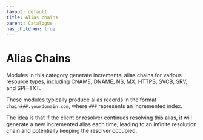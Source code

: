 ```yaml
---
layout: default
title: Alias chains
parent: Catalogue
has_children: true
---
```


# Alias Chains

Modules in this category generate incremental alias chains for various resource types, including CNAME, DNAME, NS, MX, HTTPS, SVCB, SRV, and SPF-TXT.

These modules typically produce alias records in the format `chain###.yourdomain.com`, where `###` represents an incremented index.

The idea is that if the client or resolver continues resolving this alias, it will generate a new incremented alias each time, leading to an infinite resolution chain and potentially keeping the resolver occupied.

